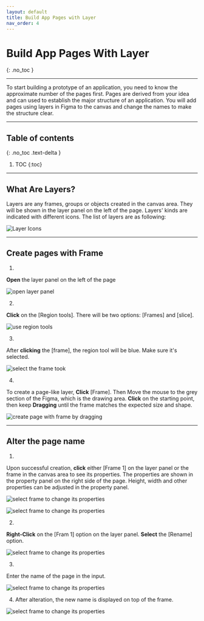 ```yaml
---
layout: default
title: Build App Pages with Layer
nav_order: 4
---
```


# Build App Pages With Layer
{: .no_toc }

---

To start building a prototype of an application, you need to know the approximate number of the pages first. Pages are derived from your idea and can used to establish the major structure of an application. You will add pages using layers in Figma to the canvas and change the names to make the structure clear.

---

## Table of contents
{: .no_toc .text-delta }

1. TOC
{:toc}

---

## What Are Layers?

Layers are any frames, groups or objects created in the canvas area. They will be shown in the layer panel on the left of the page. Layers' kinds are indicated with different icons. The list of layers are as following: 

![Layer Icons](../../assets/images/set3/3-1-layerIcons.png)

---

## Create pages with Frame

1.
**Open** the layer panel on the left of the page

![open layer panel](../../assets/images/set3/3-2-layerPanel.png)

2.
**Click** on the [Region tools]. There will be two options: [Frames] and [slice].

![use region tools](../../assets/images/set3/3-3-RegionTools.png)

3.
After **clicking** the [frame], the region tool will be blue. Make sure it's selected.

![select the frame took](../../assets/images/set3/3-4-frame.png)

4.
To create a page-like layer, **Click** [Frame]. Then Move the mouse to the grey section of the Figma, which is the drawing area. **Click** on the starting point, then keep **Dragging** until the frame matches the expected size and shape.

![create page with frame by dragging](../../assets/images/set3/3-5-drawingFrame.png)

---

## Alter the page name

1.
Upon successful creation, **click** either [Frame 1] on the layer panel or the frame in the canvas area to see its properties. The properties are shown in the property panel on the right side of the page. Height, width and other properties can be adjusted in the property panel.

![select frame to change its properties](../../assets/images/set3/3-6.png)

![select frame to change its properties](../../assets/images/set3/3-7-propertyPanel.png)

2. 
**Right-Click** on the [Fram 1] option on the layer panel. **Select** the [Rename] option. 

![select frame to change its properties](../../assets/images/set3/3-8.png)

3. 
Enter the name of the page in the input.

![select frame to change its properties](../../assets/images/set3/3-9.png)

4. After alteration, the new name is displayed on top of the frame.

![select frame to change its properties](../../assets/images/set3/3-10.png)
